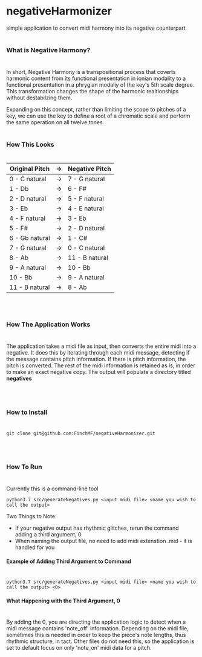 # negativeHarmonizer
simple application to convert midi harmony into its negative counterpart
<br/><br/>

### What is Negative Harmony?
#
In short, Negative Harmony is a transpositional process that coverts harmonic content from its functional presentation in ionian modality to a functional presentation in a phrygian modaliy of the key's 5th scale degree. This transformation changes the shape of the harmonic realtionships without destabilzing them. 

Expanding on this concept, rather than limiting the scope to pitches of a key, we can use the key to define a root of a chromatic scale and perform the same operation on all twelve tones. 
<br/><br/>

### How This Looks
#


| Original Pitch | -> | Negative Pitch |
-----------------|----|-----------------
| 0 - C natural  | -> | 7 - G natural |
| 1 - Db | -> | 6 - F# |
| 2 - D natural | -> | 5 - F natural |
| 3 - Eb | -> | 4 - E natural |
| 4 - F natural | -> | 3 -  Eb | 
| 5 - F# | -> | 2  - D natural |
| 6 - Gb natural | -> | 1 - C# |
| 7 - G natural | -> | 0 - C natural |
| 8 - Ab | -> | 11 - B natural |
| 9 - A natural | -> | 10 - Bb |
| 10 - Bb | -> | 9 - A natural |
| 11 - B natural | -> | 8 - Ab |

<br/><br/>

### How The Application Works
#
The application takes a midi file as input, then converts the entire midi into a negative. It does this by iterating through each midi message, detecting if the message contains pitch information. If there is pitch information, the pitch is converted. The rest of the midi information is retained as is, in order to make an exact negative copy. The output will populate a directory titled **negatives**

<br/><br/>

### How to Install
#
    git clone git@github.com:FinchMF/negativeHarmonizer.git

<br/><br/>

### How To Run
#
Currently this is a command-line tool

    python3.7 src/generateNegatives.py <input midi file> <name you wish to call the output>

Two Things to Note:
- If your negative output has rhythmic glitches, rerun the command adding a third argument, 0
- When naming the output file, no need to add midi extenstion .mid - it is handled for you

#### Example of Adding Third Argument to Command
#

    python3.7 src/generateNegatives.py <input midi file> <name you wish to call the output> <0>
#### What Happening with the Third Argument, 0
#

By adding the 0, you are directing the application logic to detect when a midi message contains 'note_off' information. Depending on the midi file, sometimes this is needed in order to keep the piece's note lengths, thus rhythmic structure, in tact. Other files do not need this, so the application is set to default focus on only 'note_on' midi data for a pitch.  